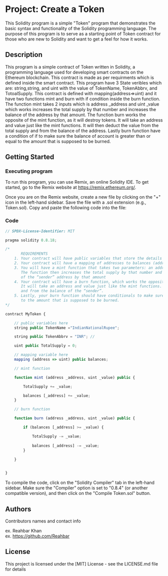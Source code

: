 # Project: Create a Token

This Solidity program is a simple "Token" program that demonstrates the basic syntax and functionality of the Solidity programming language. The purpose of this program is to serve as a starting point of Token contract for those who are new to Solidity and want to get a feel for how it works.

## Description

This program is a simple contract of Token written in Solidity, a programming language used for developing smart contracts on the Ethereum blockchain. This contract is made as per requirments which is defined inside the smart contract. This program have 3 State veribles which are: string,string, and uint with the value of TokenName, TokenAbbrv, and TotoalSupply. This contract is defined with mapping(address=>uint) and it have two functions mint and burn with if condition inside the burn function. The function mint takes 2 inputs which is address _address and uint _value which works increases the total supply by that number and increases the balance of the address by that amount. The function burn works the opposite of the mint function, as it will destroy tokens. It will take an address and value just like the mint functions. It will then deduct the value from the total supply and from the balance of the address. Lastly burn function have a condition of if to make sure the balance of account is greater than or equal to the amount that is supposed to be burned.  

## Getting Started

### Executing program

To run this program, you can use Remix, an online Solidity IDE. To get started, go to the Remix website at https://remix.ethereum.org/.

Once you are on the Remix website, create a new file by clicking on the "+" icon in the left-hand sidebar. Save the file with a .sol extension (e.g., Token.sol). Copy and paste the following code into the file:

### Code
```javascript
// SPDX-License-Identifier: MIT

pragma solidity 0.8.18;

/*
       REQUIREMENTS
    1. Your contract will have public variables that store the details about your coin (Token Name, Token Abbrv., Total Supply)
    2. Your contract will have a mapping of addresses to balances (address => uint)
    3. You will have a mint function that takes two parameters: an address and a value. 
       The function then increases the total supply by that number and increases the balance 
       of the “sender” address by that amount
    4. Your contract will have a burn function, which works the opposite of the mint function, as it will destroy tokens. 
       It will take an address and value just like the mint functions. It will then deduct the value from the total supply 
       and from the balance of the “sender”.
    5. Lastly, your burn function should have conditionals to make sure the balance of "sender" is greater than or equal 
       to the amount that is supposed to be burned.
*/

contract MyToken { 

    // public variables here
    string public TokenName ="IndianNationalRupee"; 

    string public TokenAbbrv = "INR"; //

    uint public TotalSupply = 0; 

    // mapping variable here
    mapping (address => uint) public balances; 

    // mint function

    function mint (address _address, uint _value) public {    

        TotalSupply += _value;  

        balances [_address] += _value; 
    }

    // burn function

    function burn (address _address, uint _value) public {

        if (balances [_address] >= _value) {

            TotalSupply -= _value; 
            
            balances [_address] -= _value; 
        }
        
    }


}
```

To compile the code, click on the "Solidity Compiler" tab in the left-hand sidebar. Make sure the "Compiler" option is set to "0.8.4" (or another compatible version), and then click on the "Compile Token.sol" button.

## Authors

Contributors names and contact info

ex. Reahbar Khan  
ex. https://github.com/Reahbar


## License

This project is licensed under the [MIT] License - see the LICENSE.md file for details

